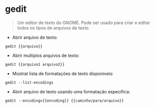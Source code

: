 # gedit

> Um editor de texto do GNOME.
> Pode ser usado para criar e editar todos os tipos de arquivos de texto.

- Abrir arquivo de texto:

`gedit {{arquivo}}`

- Abrir multiplos arquivos de texto:

`gedit {{arquivo1 arquivo2}}`

- Mostrat lista de formatações de texto disponíveis:

`gedit --list-encodings`

- Abrir arquivo de texto usando uma formatação especifica:

`gedit --encoding={{encoding}} {{caminho/para/arquivo}}`
